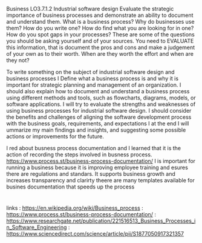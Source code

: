 Business
LO3.7.1.2
Industrial software design
Evaluate the strategic importance of business processes and demonstrate an ability to document and understand them.
What is a business process? Why do businesses use them? How do you write one? How do find what you are looking for in one?  How do you spot gaps in your processes?  These are some of the questions you should be asking yourself and of your sources.  You need to EVALUATE this information, that is document the pros and cons and make a judgement of your own as to their worth.  When are they worth the effort and when are they not? 

To write something on the subject  of industrial software design and business processes I Define what a business process is and why it is important for strategic planning and management of an organization.
I should also explain how to document and understand a business process using different methods and tools, such as flowcharts, diagrams, models, or software applications.
I will try to  evaluate the strengths and weaknesses of using business processes for industrial software design. I should consider the benefits and challenges of aligning the software development process with the business goals, requirements, and expectations
I at the end I will ummarize my main findings and insights, and suggesting some possible actions or improvements for the future.

I red about busness process documentation and I learned that it is the action of recording the steps involved in busness process. https://www.process.st/business-process-documentation/
I is important for running a business because it is improving employee training and esures there are regulations and standars. It supports business growth and increases transparency and clarirty
theere are many templates available for busines documentation that speeds up the process



#
links
: https://en.wikipedia.org/wiki/Business_process
: https://www.process.st/business-process-documentation/
: https://www.researchgate.net/publication/221516513_Business_Processes_in_Software_Engineering
: https://www.sciencedirect.com/science/article/pii/S1877050917321357